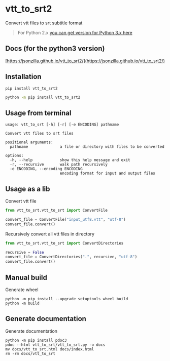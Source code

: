 # vtt_to_srt2
Convert vtt files to srt subtitle format
> For Python 2.x [you can get version for Python 3.x here](https://github.com/jsonzilla/vtt_to_srt3)

## Docs (for the python3 version)
[https://jsonzilla.github.io/vtt_to_srt2/](https://jsonzilla.github.io/vtt_to_srt2/)


## Installation
```shell
pip install vtt_to_srt2
```

```cmd
python -m pip install vtt_to_srt2
```

## Usage from terminal

```shell
usage: vtt_to_srt [-h] [-r] [-e ENCODING] pathname

Convert vtt files to srt files

positional arguments:
  pathname              a file or directory with files to be converted

options:
  -h, --help            show this help message and exit
  -r, --recursive       walk path recursively
  -e ENCODING, --encoding ENCODING
                        encoding format for input and output files
```

## Usage as a lib

Convert vtt file
```python
from vtt_to_srt.vtt_to_srt import ConvertFile

convert_file = ConvertFile("input_utf8.vtt", "utf-8")
convert_file.convert()
```

Recursively convert all vtt files in directory
```python
from vtt_to_srt.vtt_to_srt import ConvertDirectories

recursive = False
convert_file = ConvertDirectories(".", recursive, "utf-8")
convert_file.convert()
```

## Manual build

Generate wheel
```shell
python -m pip install --upgrade setuptools wheel build
python -m build
```

## Generate documentation

Generate documentation
```shell
python -m pip install pdoc3
pdoc --html vtt_to_srt/vtt_to_srt.py -o docs
mv docs/vtt_to_srt.html docs/index.html
rm -rm docs/vtt_to_srt
```
